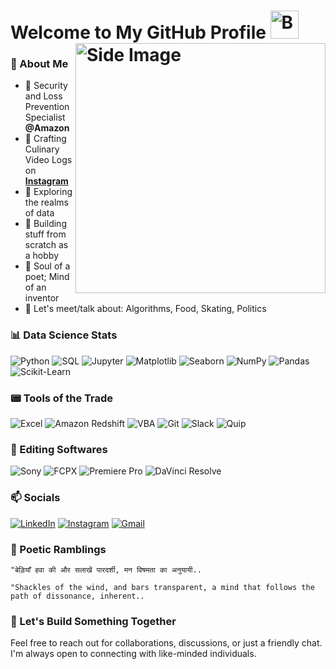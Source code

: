 # Welcome to My GitHub Profile <img src="https://raw.githubusercontent.com/Tarikul-Islam-Anik/Animated-Fluent-Emojis/master/Emojis/Smilies/Beaming%20Face%20with%20Smiling%20Eyes.png" alt="Beaming Face with Smiling Eyes" width="45" height="45" /> <img src="https://github.com/2githubankit/2githubankit/assets/144583590/ca342e22-9446-4921-8792-ee2a7fbb2843" alt="Side Image" align="right" width="400"> 

### 📒 About Me
- 🔎 Security and Loss Prevention Specialist **@Amazon**
- 🍅 Crafting Culinary Video Logs on **[Instagram](https://www.instagram.com/ankitbasetia)**
- 🧭 Exploring the realms of data
- 📐 Building stuff from scratch as a hobby
- 🌱 Soul of a poet; Mind of an inventor
- 🤝 Let's meet/talk about: Algorithms, Food, Skating, Politics

### 📊 Data Science Stats

![Python](https://img.shields.io/badge/-Python-000?&logo=Python)
![SQL](https://img.shields.io/badge/-SQL-000?&logo=MySQL)
![Jupyter](https://img.shields.io/badge/-Jupyter-000?&logo=jupyter)
![Matplotlib](https://img.shields.io/badge/-Matplotlib-000?&logo=matplotlib)
![Seaborn](https://img.shields.io/badge/-Seaborn-000?&logo=seaborn)
![NumPy](https://img.shields.io/badge/-NumPy-000?&logo=numpy)
![Pandas](https://img.shields.io/badge/-Pandas-000?&logo=pandas)
![Scikit-Learn](https://img.shields.io/badge/-Scikit%20Learn-000?&logo=scikit-learn)

### 📟 Tools of the Trade

![Excel](https://img.shields.io/badge/-Excel-000?&logo=microsoft-excel)
![Amazon Redshift](https://img.shields.io/badge/-Amazon%20Redshift-000?&logo=amazon-redshift)
![VBA](https://img.shields.io/badge/-VBA-000?&logo=microsoft)
![Git](https://img.shields.io/badge/-Git-000?logo=git)
![Slack](https://img.shields.io/badge/-Slack-000?&logo=slack)
![Quip](https://img.shields.io/badge/-Quip-000?&logo=quip)

### 🎥 Editing Softwares

![Sony](https://img.shields.io/badge/-Sony%20a6300-000?&logo=sony)
![FCPX](https://img.shields.io/badge/-Final%20Cut%20Pro%20X-000?&logo=apple)
![Premiere Pro](https://img.shields.io/badge/-Premiere%20Pro-000?&logo=adobe-premiere-pro)
![DaVinci Resolve](https://img.shields.io/badge/-DaVinci%20Resolve-000?&logo=da-vinci)

### 📫 Socials

[![LinkedIn](https://img.shields.io/badge/-LinkedIn-000?&logo=linkedin)](https://www.linkedin.com/in/ankit-basetia-814362244)
[![Instagram](https://img.shields.io/badge/-Instagram-000?&logo=instagram)](https://www.instagram.com/ankitbasetia)
[![Gmail](https://img.shields.io/badge/-Gmail-000?&logo=gmail)](mailto:2mailankit@gmail.com)

### 🌟 Poetic Ramblings

```
"बेड़ियाँ हवा की और सलाखें पारदर्शी, मन विषमता का अनुयायी..

"Shackles of the wind, and bars transparent, a mind that follows the path of dissonance, inherent..
```

### 🚀 Let's Build Something Together
Feel free to reach out for collaborations, discussions, or just a friendly chat. I'm always open to connecting with like-minded individuals.


<!---
2githubankit/2githubankit is a ✨ special ✨ repository because its `README.md` (this file) appears on your GitHub profile.
You can click the Preview link to take a look at your changes.
--->
